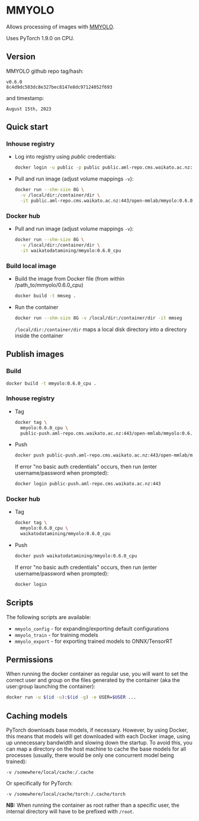 # MMYOLO

Allows processing of images with [MMYOLO](https://github.com/open-mmlab/mmyolo).

Uses PyTorch 1.9.0 on CPU.

## Version

MMYOLO github repo tag/hash:

```
v0.6.0
8c4d9dc503dc8e327bec8147e8dc97124052f693
```

and timestamp:

```
August 15th, 2023
```

## Quick start

### Inhouse registry

* Log into registry using *public* credentials:

  ```bash
  docker login -u public -p public public.aml-repo.cms.waikato.ac.nz:443 
  ```

* Pull and run image (adjust volume mappings `-v`):

  ```bash
  docker run --shm-size 8G \
    -v /local/dir:/container/dir \
    -it public.aml-repo.cms.waikato.ac.nz:443/open-mmlab/mmyolo:0.6.0_cpu
  ```

### Docker hub

* Pull and run image (adjust volume mappings `-v`):

  ```bash
  docker run --shm-size 8G \
    -v /local/dir:/container/dir \
    -it waikatodatamining/mmyolo:0.6.0_cpu
  ```

### Build local image

* Build the image from Docker file (from within /path_to/mmyolo/0.6.0_cpu)

  ```bash
  docker build -t mmseg .
  ```
  
* Run the container

  ```bash
  docker run --shm-size 8G -v /local/dir:/container/dir -it mmseg
  ```
  `/local/dir:/container/dir` maps a local disk directory into a directory inside the container


## Publish images

### Build

```bash
docker build -t mmyolo:0.6.0_cpu .
```

### Inhouse registry  

* Tag

  ```bash
  docker tag \
    mmyolo:0.6.0_cpu \
    public-push.aml-repo.cms.waikato.ac.nz:443/open-mmlab/mmyolo:0.6.0_cpu
  ```
  
* Push

  ```bash
  docker push public-push.aml-repo.cms.waikato.ac.nz:443/open-mmlab/mmyolo:0.6.0_cpu
  ```
  If error "no basic auth credentials" occurs, then run (enter username/password when prompted):
  
  ```bash
  docker login public-push.aml-repo.cms.waikato.ac.nz:443
  ```

### Docker hub  

* Tag

  ```bash
  docker tag \
    mmyolo:0.6.0_cpu \
    waikatodatamining/mmyolo:0.6.0_cpu
  ```
  
* Push

  ```bash
  docker push waikatodatamining/mmyolo:0.6.0_cpu
  ```
  If error "no basic auth credentials" occurs, then run (enter username/password when prompted):
  
  ```bash
  docker login
  ``` 


## Scripts

The following scripts are available:

* `mmyolo_config` - for expanding/exporting default configurations
* `mmyolo_train` - for training models
* `mmyolo_export` - for exporting trained models to ONNX/TensorRT


## Permissions

When running the docker container as regular use, you will want to set the correct
user and group on the files generated by the container (aka the user:group launching
the container):

```bash
docker run -u $(id -u):$(id -g) -e USER=$USER ...
```

## Caching models

PyTorch downloads base models, if necessary. However, by using Docker, this means that 
models will get downloaded with each Docker image, using up unnecessary bandwidth and
slowing down the startup. To avoid this, you can map a directory on the host machine
to cache the base models for all processes (usually, there would be only one concurrent
model being trained):  

```
-v /somewhere/local/cache:/.cache
```

Or specifically for PyTorch:

```
-v /somewhere/local/cache/torch:/.cache/torch
```

**NB:** When running the container as root rather than a specific user, the internal directory will have to be
prefixed with `/root`. 

